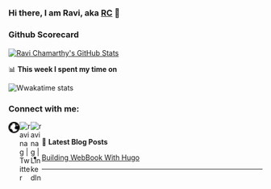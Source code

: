 ### Hi there, I am Ravi, aka [RC](https://ravi.chamarthy.dev) 👋

### Github Scorecard

<a href="https://github.com/rchamarthy">
  <img align="center" src="https://github-readme-stats.vercel.app/api?username=rchamarthy&show_icons=true&include_all_commits=true&count_private=true" alt="Ravi Chamarthy's GitHub Stats" />
</a>

📊 **This week I spent my time on**

![Wwakatime stats](https://github-readme-stats-taupe-two.vercel.app/api/wakatime?username=rchamarthy&hide_title=true&hide_border=true&langs_count=5)

### Connect with me:

[<img align="left" alt="ravi.chamarthy.dev" width="22px" src="https://raw.githubusercontent.com/iconic/open-iconic/master/svg/globe.svg" />][website]
[<img align="left" alt="ravinag | Twitter" width="22px" src="https://cdn.jsdelivr.net/npm/simple-icons@v3/icons/twitter.svg" />][twitter]
[<img align="left" alt="ravinag | LinkedIn" width="22px" src="https://cdn.jsdelivr.net/npm/simple-icons@v3/icons/linkedin.svg" />][linkedin]

<br />

📕 **Latest Blog Posts**
<!-- BLOG-POST-LIST:START -->
- [Building WebBook With Hugo](https://ravi.chamarthy.dev/post/building-webbook/)
<!-- BLOG-POST-LIST:END -->

---

[website]: https://ravi.chamarthy.dev
[twitter]: https://twitter.com/ravinag
[linkedin]: https://linkedin.com/in/ravinag
